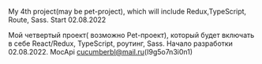 My 4th project(may be pet-project), which will include Redux,TypeScript, Route, Sass. Start 02.08.2022

Мой четвертый проект( возможно Pet-проект), который будет включать в себе React/Redux, TypeScript, роутинг, Sass. Начало разработки 02.08.2022.
MocApi cucumberbl@mail.ru(I9g5o7n3i0n1)
